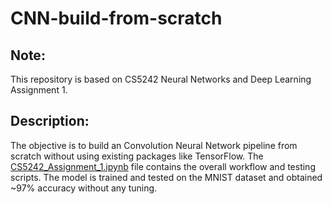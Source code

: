 # CNN-build-from-scratch
## Note:
This repository is based on CS5242 Neural Networks and Deep Learning Assignment 1. 
## Description:
The objective is to build an Convolution Neural Network pipeline from scratch without using existing packages like TensorFlow.
The [CS5242_Assignment_1.ipynb](codes/CS5242_Assignment_1.ipynb) file contains the overall workflow and testing scripts. 
The model is trained and tested on the MNIST dataset and obtained ~97% accuracy without any tuning.
